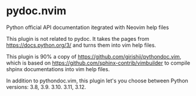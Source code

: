 # pydoc.nvim
Python official API documentation itegrated with Neovim help files

This plugin is not related to pydoc. It takes the pages from https://docs.python.org/3/ and turns them into vim help files.

This plugin is 90% a copy of https://github.com/girishji/pythondoc.vim, which is based on https://github.com/sphinx-contrib/vimbuilder to compile shpinx documentations into vim help files.

In addition to pythondoc.vim, this plugin let's you choose between Python versions: 3.8, 3.9. 3.10. 3.11, 3.12.
